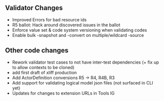 ## Validator Changes

* Improved Errors for bad resource ids
* R5 ballot: Hack around discovered issues in the ballot
* Enforce value set & code system versioning when validating codes 
* Enable bulk -snapshot and -convert on multiple/wildcard -source

## Other code changes

* Rework validator test cases to not have inter-test dependencies (+ fix up to allow contexts to be cloned)
* add first draft of xliff production
* Add ActorDefinition conversions R5 -> R4, R4B, R3
* Add support for validating logical model json files (not surfaced in CLI yet)
* Updates for changes to extension URLs in Tools IG
